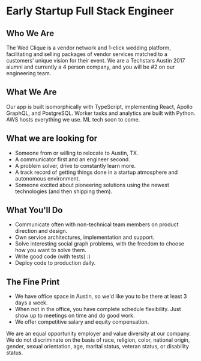 # Early Startup Full Stack Engineer

## Who We Are
The Wed Clique is a vendor network and 1-click wedding platform, facilitating and selling packages of vendor services matched to a customers’ unique vision for their event. We are a Techstars Austin 2017 alumni and currently a 4 person company, and you will be #2 on our engineering team.

## What We Are
Our app is built isomorphically with TypeScript, implementing React, Apollo GraphQL, and PostgreSQL. Worker tasks and analytics are built with Python. AWS hosts everything we use. ML tech soon to come.

## What we are looking for
- Someone from or willing to relocate to Austin, TX.
- A communicator first and an engineer second.
- A problem solver, drive to constantly learn more.
- A track record of getting things done in a startup atmosphere and autonomous environment.
- Someone excited about pioneering solutions using the newest technologies (and then shipping them).

## What You'll Do
- Communicate often with non-technical team members on product direction and design.
- Own service architectures, implementation and support.
- Solve interesting social graph problems, with the freedom to choose how you want to solve them.
- Write good code (with tests) :)
- Deploy code to production daily.

## The Fine Print
- We have office space in Austin, so we'd like you to be there at least 3 days a week.
- When not in the office, you have complete schedule flexibility. Just show up to meetings on time and do good work.
- We offer competitive salary and equity compensation.


We are an equal opportunity employer and value diversity at our company. We do not discriminate on the basis of race, religion, color, national origin, gender, sexual orientation, age, marital status, veteran status, or disability status.
